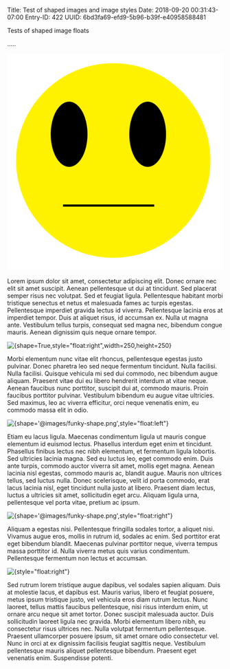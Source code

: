 Title: Test of shaped images and image styles
Date: 2018-09-20 00:31:43-07:00
Entry-ID: 422
UUID: 6bd3fa69-efd9-5b96-b39f-e40958588481

Tests of shaped image floats

.....

![{shape=True,style="float:left",width=200,height=200}](notsmiley.png)

Lorem ipsum dolor sit amet, consectetur adipiscing elit. Donec ornare nec elit sit amet suscipit. Aenean pellentesque ut dui at tincidunt. Sed placerat semper risus nec volutpat. Sed et feugiat ligula. Pellentesque habitant morbi tristique senectus et netus et malesuada fames ac turpis egestas. Pellentesque imperdiet gravida lectus id viverra. Pellentesque lacinia eros at imperdiet tempor. Duis at aliquet risus, id accumsan ex. Nulla ut magna ante. Vestibulum tellus turpis, consequat sed magna nec, bibendum congue mauris. Aenean dignissim quis neque ornare tempor.

![{shape=True,style="float:right",width=250,height=250}](//publ.beesbuzz.biz/static/images/funky-shape.png{height=250})

Morbi elementum nunc vitae elit rhoncus, pellentesque egestas justo pulvinar. Donec pharetra leo sed neque fermentum tincidunt. Nulla facilisi. Nulla facilisi. Quisque vehicula mi sed dui commodo, nec bibendum augue aliquam. Praesent vitae dui eu libero hendrerit interdum at vitae neque. Aenean faucibus nunc porttitor, suscipit dui at, commodo mauris. Proin faucibus porttitor pulvinar. Vestibulum bibendum eu augue vitae ultricies. Sed maximus, leo ac viverra efficitur, orci neque venenatis enim, eu commodo massa elit in odio.

![{shape='@images/funky-shape.png',style="float:left"}](@images/funky-shape.png)

Etiam eu lacus ligula. Maecenas condimentum ligula ut mauris congue elementum id euismod lectus. Phasellus interdum eget enim et tincidunt. Phasellus finibus lectus nec nibh elementum, et fermentum ligula lobortis. Sed ultricies lacinia magna. Sed eu luctus leo, eget commodo enim. Duis ante turpis, commodo auctor viverra sit amet, mollis eget magna. Aenean lacinia nisl egestas, commodo mauris ac, blandit augue. Mauris non ultrices tellus, sed luctus nulla. Donec scelerisque, velit id porta commodo, erat lacus lacinia nisl, eget tincidunt nulla justo at libero. Praesent diam lectus, luctus a ultricies sit amet, sollicitudin eget arcu. Aliquam ligula urna, pellentesque vel porta vitae, pretium ac ipsum.

![{shape='@images/funky-shape.png',style="float:right"}](notsmiley.png{height=250})

Aliquam a egestas nisi. Pellentesque fringilla sodales tortor, a aliquet nisi. Vivamus augue eros, mollis in rutrum id, sodales ac enim. Sed porttitor erat eget bibendum blandit. Maecenas pulvinar porttitor neque, viverra tempus massa porttitor id. Nulla viverra metus quis varius condimentum. Pellentesque fermentum non lectus et accumsan.

![{style="float:right"}](notsmiley.png{height=250,format='jpg',background='#cccccc',shape=True})

Sed rutrum lorem tristique augue dapibus, vel sodales sapien aliquam. Duis at molestie lacus, et dapibus est. Mauris varius, libero et feugiat posuere, metus ipsum tristique justo, vel vehicula eros diam rutrum lectus. Nunc laoreet, tellus mattis faucibus pellentesque, nisi risus interdum enim, ut ornare arcu neque sit amet tortor. Donec suscipit malesuada auctor. Duis sollicitudin laoreet ligula nec gravida. Morbi elementum libero nibh, eu consectetur risus ultrices nec. Nulla volutpat fermentum pellentesque. Praesent ullamcorper posuere ipsum, sit amet ornare odio consectetur vel. Nunc in orci at ex dignissim facilisis feugiat sagittis neque. Vestibulum pellentesque mauris aliquet pellentesque bibendum. Praesent eget venenatis enim. Suspendisse potenti.

